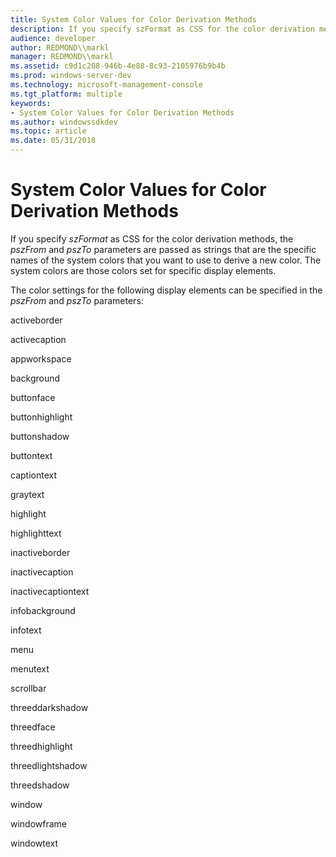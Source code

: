 ```yaml
---
title: System Color Values for Color Derivation Methods
description: If you specify szFormat as CSS for the color derivation methods, the pszFrom and pszTo parameters are passed as strings that are the specific names of the system colors that you want to use to derive a new color.
audience: developer
author: REDMOND\\markl
manager: REDMOND\\markl
ms.assetid: c9d1c208-946b-4e88-8c93-2105976b9b4b
ms.prod: windows-server-dev
ms.technology: microsoft-management-console
ms.tgt_platform: multiple
keywords:
- System Color Values for Color Derivation Methods
ms.author: windowssdkdev
ms.topic: article
ms.date: 05/31/2018
---
```


# System Color Values for Color Derivation Methods

If you specify *szFormat* as CSS for the color derivation methods, the *pszFrom* and *pszTo* parameters are passed as strings that are the specific names of the system colors that you want to use to derive a new color. The system colors are those colors set for specific display elements.

The color settings for the following display elements can be specified in the *pszFrom* and *pszTo* parameters:

activeborder

activecaption

appworkspace

background

buttonface

buttonhighlight

buttonshadow

buttontext

captiontext

graytext

highlight

highlighttext

inactiveborder

inactivecaption

inactivecaptiontext

infobackground

infotext

menu

menutext

scrollbar

threeddarkshadow

threedface

threedhighlight

threedlightshadow

threedshadow

window

windowframe

windowtext

 

 




